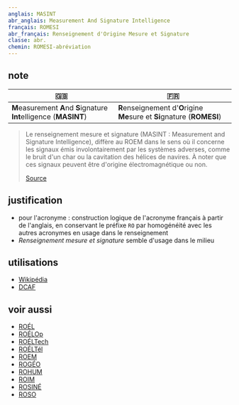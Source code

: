 ```yaml
---
anglais: MASINT
abr_anglais: Measurement And Signature Intelligence
français: ROMESI
abr_français: Renseignement d'Origine Mesure et Signature
classe: abr.
chemin: ROMESI-abréviation
---
```

## note

🇬🇧 | 🇫🇷
---|---
**M**easurement **A**nd **S**ignature **Int**elligence (**MASINT**) | **R**enseignement d'**O**rigine **Me**sure et **Si**gnature (**ROMESI**)

> Le renseignement mesure et signature (MASINT : Measurement and Signature Intelligence), diffère au ROEM dans le sens où il concerne les signaux émis involontairement par les systèmes adverses, comme le bruit d'un char ou la cavitation des hélices de navires. À noter que ces signaux peuvent être d'origine électromagnétique ou non.
>
> [Source](https://fr.wikipedia.org/wiki/Renseignement_d%27origine_%C3%A9lectromagn%C3%A9tique)

## justification

- pour l'acronyme : construction logique de l'acronyme français à partir de l'anglais, en conservant le préfixe `RO` par homogénéité avec les autres acronymes en usage dans le renseignement
- _Renseignement mesure et signature_ semble d'usage dans le milieu

## utilisations

- [Wikipédia](https://fr.wikipedia.org/wiki/Renseignement_mesure_et_signature)
- [DCAF](https://www.dcaf.ch/sites/default/files/publications/documents/DCAF_BG_12_Les%20services%20de%20renseignement_0.pdf)

## voir aussi

- [ROÉL](ROÉL-abréviation.html)
- [ROÉLOp](ROÉLOp-abréviation.html)
- [ROÉLTech](ROÉLTech-abréviation.html)
- [ROÉLTél](ROÉLTél-abréviation.html)
- [ROEM](ROEM-abréviation.html)
- [ROGÉO](ROGÉO-abréviation.html)
- [ROHUM](ROHUM-abréviation.html)
- [ROIM](ROIM-abréviation.html)
- [ROSINÉ](ROSINÉ-abréviation.html)
- [ROSO](ROSO-abréviation.html)
